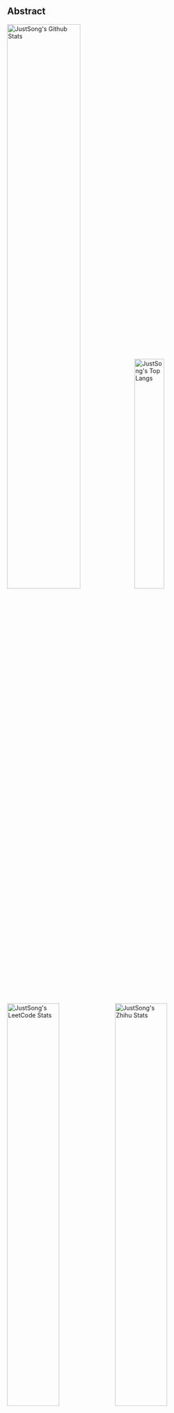 ## Abstract
<p>
  <img src="https://github-readme-stats.vercel.app/api?username=songquanpeng&show_icons=true&hide_border=true" alt="JustSong's Github Stats" width="58%" />
  <img src="https://github-readme-stats.vercel.app/api/top-langs/?username=songquanpeng&layout=compact&hide_border=true&langs_count=10" alt="JustSong's Top Langs" width="37%" /> 
</p>

<p>
  <img src="https://stats.justsong.cn/api/leetcode/?username=quanpeng&theme=light" alt="JustSong's LeetCode Stats" width="49%" />
  <img src="https://stats.justsong.cn/api/zhihu/?username=songwonderful&theme=light" alt="JustSong's Zhihu Stats" width="49%" /> 
</p>

*Cards provided by [https://github.com/songquanpeng/stats-cards](https://github.com/songquanpeng/stats-cards).*

## Top Projects
|Project|Description|Stars|
|:--|:--|:--|
|[message-pusher](https://github.com/songquanpeng/message-pusher)|搭建专属于你的微信消息推送服务，支持 Markdown，支持发送邮件消息，可以选择部署在 Heroku 上，无需自己的服务器。|`541⭐`|
|[go-file](https://github.com/songquanpeng/go-file)|基于 Go 的文件分享工具，仅单可执行文件，开箱即用，内置图床和视频播放页面. File sharing tool based on Go.|`373⭐`|
|[stats-cards](https://github.com/songquanpeng/stats-cards)|在 README 中展示你在知乎，GitHub，B 站，LeetCode，掘金，CSDN，牛客等网站的数据，服务部署在 Vercel 上，保证服务稳定。Show your LeetCode & GitHub stats in GitHub Profile.|`81⭐`|
|[pronunciation-corrector](https://github.com/songquanpeng/pronunciation-corrector)|拯救你的英语发音，告别因发音错误带来的尴尬！|`71⭐`|
|[blog](https://github.com/songquanpeng/blog)|基于 Node.js 的个人博客系统|`33⭐`|
|[battle-city](https://github.com/songquanpeng/battle-city)|基于 TypeScript 的《坦克大战》的非标准实现。Yet another Battle City implemented in TypeScript.|`21⭐`|
|[microblog](https://github.com/songquanpeng/microblog)|基于 Go 的个人微博客，一个供你闲言碎语的地方|`16⭐`|
|[v2ex-clone](https://github.com/songquanpeng/v2ex-clone)|V2ex 风格的论坛程序. V2ex's Node.js clone.|`16⭐`|
|[L2M-GAN](https://github.com/songquanpeng/L2M-GAN)|Unofficial PyTorch implementation of "L2M-GAN: Learning To Manipulate Latent Space Semantics for Facial Attribute Editing".|`14⭐`|
|[lan-share](https://github.com/songquanpeng/lan-share)|基于 Node.js 的文件分享工具. File sharing tool. |`13⭐`|

## Recent Updates
|Project|Description|Last Update|
|:--|:--|:--|
|[message-pusher](https://github.com/songquanpeng/message-pusher)|搭建专属于你的微信消息推送服务，支持 Markdown，支持发送邮件消息，可以选择部署在 Heroku 上，无需自己的服务器。|![2022-08-23 11:26:45](https://img.shields.io/badge/2022--08--23-11%3A26%3A45-brightgreen?style=flat-square)|
|[pronunciation-corrector](https://github.com/songquanpeng/pronunciation-corrector)|拯救你的英语发音，告别因发音错误带来的尴尬！|![2022-08-22 23:36:39](https://img.shields.io/badge/2022--08--22-23%3A36%3A39-brightgreen?style=flat-square)|
|[gin-react-template](https://github.com/songquanpeng/gin-react-template)|Template for Gin & React projects.|![2022-08-22 23:26:13](https://img.shields.io/badge/2022--08--22-23%3A26%3A13-brightgreen?style=flat-square)|
|[songquanpeng](https://github.com/songquanpeng/songquanpeng)|Automatic update your GitHub readme profile with Github Actions.|![2022-08-21 20:33:04](https://img.shields.io/badge/2022--08--21-20%3A33%3A04-brightgreen?style=flat-square)|
|[gofile-launcher](https://github.com/songquanpeng/gofile-launcher)|为 Go File 制作的启动器|![2022-08-11 19:20:31](https://img.shields.io/badge/2022--08--11-19%3A20%3A31-brightgreen?style=flat-square)|
|[go-file](https://github.com/songquanpeng/go-file)|基于 Go 的文件分享工具，仅单可执行文件，开箱即用，内置图床和视频播放页面. File sharing tool based on Go.|![2022-08-08 19:06:20](https://img.shields.io/badge/2022--08--08-19%3A06%3A20-brightgreen?style=flat-square)|
|[learn-cpp](https://github.com/songquanpeng/learn-cpp)|学习 C++|![2022-08-07 17:54:57](https://img.shields.io/badge/2022--08--07-17%3A54%3A57-brightgreen?style=flat-square)|
|[blog](https://github.com/songquanpeng/blog)|基于 Node.js 的个人博客系统|![2022-07-30 11:24:23](https://img.shields.io/badge/2022--07--30-11%3A24%3A23-brightgreen?style=flat-square)|
|[pytorch-template](https://github.com/songquanpeng/pytorch-template)|To be the world's best PyTorch project template.|![2022-07-25 10:40:18](https://img.shields.io/badge/2022--07--25-10%3A40%3A18-brightgreen?style=flat-square)|
|[http-server](https://github.com/songquanpeng/http-server)|Yet another HTTP server implemented in C++|![2022-07-23 23:08:51](https://img.shields.io/badge/2022--07--23-23%3A08%3A51-brightgreen?style=flat-square)|



*Last updated on: 2022-08-28 20:33:47*

